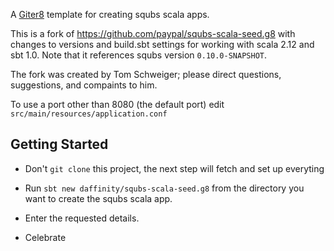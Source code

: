 A [Giter8][g8] template for creating squbs scala apps.

[g8]: http://www.foundweekends.org/giter8/

This is a fork of https://github.com/paypal/squbs-scala-seed.g8 with changes to versions and build.sbt settings for working with scala 2.12 and sbt 1.0.  Note that it references squbs version `0.10.0-SNAPSHOT`.

The fork was created by Tom Schweiger; please direct questions, suggestions, and compaints to him.

To use a port other than 8080 (the default port) edit `src/main/resources/application.conf` 

Getting Started
---------------

* Don't `git clone` this project,  the next step will fetch and set up everyting 

* Run `sbt new daffinity/squbs-scala-seed.g8` from the directory you want to create the squbs scala app.

* Enter the requested details.

* Celebrate

